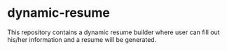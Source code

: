 # dynamic-resume
This repository contains a dynamic resume builder where user can fill out his/her information and a resume will be generated.

